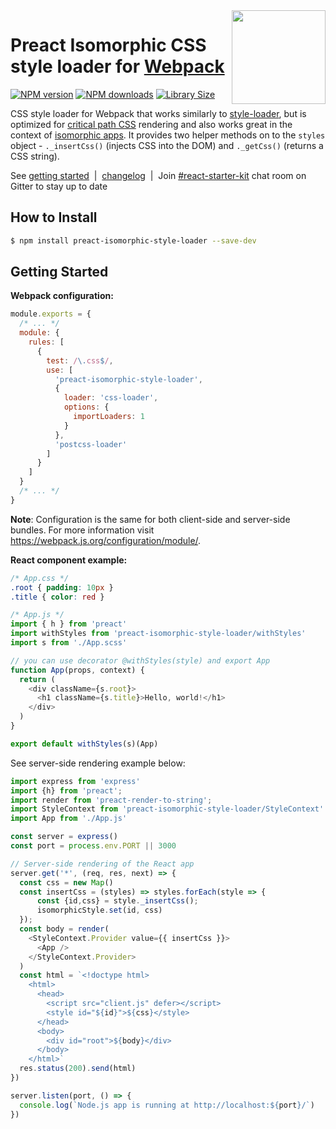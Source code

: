 <img width="150" height="150" align="right" src="https://raw.githubusercontent.com/kriasoft/isomorphic-style-loader/8fe56ef8fba794e00bfbc9b6d731edf0f572d4e7/logo.png" />

# Preact Isomorphic CSS style loader for [Webpack](http://webpack.github.io)

[![NPM version](https://img.shields.io/npm/v/preact-isomorphic-style-loader.svg)](https://www.npmjs.com/package/isomorphic-style-loader)
[![NPM downloads](https://img.shields.io/npm/dw/preact-isomorphic-style-loader.svg)](https://www.npmjs.com/package/isomorphic-style-loader)
[![Library Size](https://img.shields.io/github/size/preact-kriasoft/isomorphic-style-loader/src/withStyles.js.svg)](https://bundlephobia.com/result?p=isomorphic-style-loader)

CSS style loader for Webpack that works similarly to
[style-loader](https://github.com/webpack/style-loader), but is optimized for
[critical path CSS](https://developers.google.com/web/fundamentals/performance/critical-rendering-path/)
rendering and also works great in the context of
[isomorphic apps](http://nerds.airbnb.com/isomorphic-javascript-future-web-apps/).
It provides two helper methods on to the `styles` object - `._insertCss()`
(injects CSS into the DOM) and `._getCss()` (returns a CSS string).

See [getting started](#getting-started) &nbsp;|&nbsp; [changelog](CHANGELOG.md) &nbsp;|&nbsp;
Join [#react-starter-kit](https://gitter.im/kriasoft/react-starter-kit)
chat room on Gitter to stay up to date

## How to Install

```bash
$ npm install preact-isomorphic-style-loader --save-dev
```

## Getting Started

**Webpack configuration:**

```js
module.exports = {
  /* ... */
  module: {
    rules: [
      {
        test: /\.css$/,
        use: [
          'preact-isomorphic-style-loader',
          {
            loader: 'css-loader',
            options: {
              importLoaders: 1
            }
          },
          'postcss-loader'
        ]
      }
    ]
  }
  /* ... */
}
```

**Note**: Configuration is the same for both client-side and server-side bundles. For more
information visit https://webpack.js.org/configuration/module/.

**React component example:**

```css
/* App.css */
.root { padding: 10px }
.title { color: red }
```

```js
/* App.js */
import { h } from 'preact'
import withStyles from 'preact-isomorphic-style-loader/withStyles'
import s from './App.scss'

// you can use decorator @withStyles(style) and export App
function App(props, context) {
  return (
    <div className={s.root}>
      <h1 className={s.title}>Hello, world!</h1>
    </div>
  )
}

export default withStyles(s)(App)
```

See server-side rendering example below:

```js
import express from 'express'
import {h} from 'preact';
import render from 'preact-render-to-string';
import StyleContext from 'preact-isomorphic-style-loader/StyleContext'
import App from './App.js'

const server = express()
const port = process.env.PORT || 3000

// Server-side rendering of the React app
server.get('*', (req, res, next) => {
  const css = new Map()
  const insertCss = (styles) => styles.forEach(style => {
      const {id,css} = style._insertCss();
      isomorphicStyle.set(id, css)
  });
  const body = render(
    <StyleContext.Provider value={{ insertCss }}>
      <App />
    </StyleContext.Provider>
  )
  const html = `<!doctype html>
    <html>
      <head>
        <script src="client.js" defer></script>
        <style id="${id}">${css}</style>
      </head>
      <body>
        <div id="root">${body}</div>
      </body>
    </html>`
  res.status(200).send(html)
})

server.listen(port, () => {
  console.log(`Node.js app is running at http://localhost:${port}/`)
})
```
